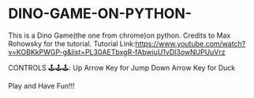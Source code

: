 # DINO-GAME-ON-PYTHON-
This is a Dino Game(the one from chrome)on python.
Credits to Max Rohowsky for the tutorial.
Tutorial Link:https://www.youtube.com/watch?v=KOBKkPWGP-g&list=PL30AETbxgR-fAbwiuU1vDl3owNUPUuVrz

CONTROLS 🕹️🕹️🕹️:
Up Arrow Key for Jump
Down Arrow Key for Duck

Play and Have Fun!!!

